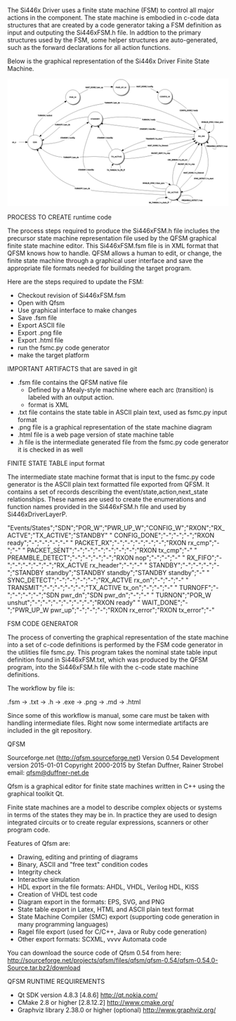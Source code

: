 The Si446x Driver uses a finite state machine (FSM) to control all major actions in the component. The state machine is embodied in c-code data structures that are created by a code generator taking a FSM definition as input and outputing the Si446xFSM.h file. In addtion to the primary structures used by the FSM, some helper structures are auto-generated, such as the forward declarations for all action functions.

Below is the graphical representation of the Si446x Driver Finite State Machine.

![Si446xDriverLayer](Si446xFSM.png)

PROCESS TO CREATE runtime code

The process steps required to produce the Si446xFSM.h file includes the precursor state machine representation file used by the QFSM graphical finite state machine editor. This Si446xFSM.fsm file is in XML format that QFSM knows how to handle. QFSM allows a human to edit, or change, the finite state machine through a graphical user interface and save the appropriate file formats needed for building the target program.

Here are the steps required to update the FSM:

- Checkout revision of Si446xFSM.fsm
- Open with Qfsm
- Use graphical interface to make changes
- Save .fsm file
- Export ASCII file
- Export .png file
- Export .html file
- run the fsmc.py code generator
- make the target platform

IMPORTANT ARTIFACTS that are saved in git

- .fsm file contains the QFSM native file
    - Defined by a Mealy-style machine where each arc (transition) is labeled with an output action.
    - format is XML
- .txt file contains the state table in ASCII plain text, used as fsmc.py input format
- .png file is a graphical representation of the state machine diagram
- .html file is a web page version of state machine table
- .h file is the intermediate generated file from the fsmc.py code generator it is checked in as well


FINITE STATE TABLE input format

The intermediate state machine format that is input to the fsmc.py code generator is the ASCII plain text formatted file exported from QFSM. It contains a set of records describing the event/state,action,next_state relationships. These names are used to create the enumerations and function names provided in the Si446xFSM.h file and used by Si446xDriverLayerP.

"Events/States";"SDN";"POR_W";"PWR_UP_W";"CONFIG_W";"RXON";"RX_ACTVE";"TX_ACTIVE";"STANDBY"
" CONFIG_DONE";"-";"-";"-";"RXON ready";"-";"-";"-";"-"
" PACKET_RX";"-";"-";"-";"-";"-";"RXON rx_cmp";"-";"-"
" PACKET_SENT";"-";"-";"-";"-";"-";"-";"RXON tx_cmp";"-"
" PREAMBLE_DETECT";"-";"-";"-";"-";"RXON nop";"-";"-";"-"
" RX_FIFO";"-";"-";"-";"-";"-";"RX_ACTVE rx_header";"-";"-"
" STANDBY";"-";"-";"-";"-";"STANDBY standby";"STANDBY standby";"STANDBY standby";"-"
" SYNC_DETECT";"-";"-";"-";"-";"RX_ACTVE rx_on";"-";"-";"-"
" TRANSMIT";"-";"-";"-";"-";"TX_ACTIVE tx_on";"-";"-";"-"
" TURNOFF";"-";"-";"-";"-";"SDN pwr_dn";"SDN pwr_dn";"-";"-"
" TURNON";"POR_W unshut";"-";"-";"-";"-";"-";"-";"RXON ready"
" WAIT_DONE";"-";"PWR_UP_W pwr_up";"-";"-";"-";"RXON rx_error";"RXON tx_error";"-"


FSM CODE GENERATOR

The process of converting the graphical representation of the state machine into a set of c-code definitions is performed by the FSM code generator in the utilities file fsmc.py. This program takes the nominal state table input definition found in Si446xFSM.txt, which was produced by the QFSM program, into the Si446xFSM.h file with the c-code state machine definitions.

The workflow by file is:

.fsm -> .txt -> .h -> .exe
     -> .png -> .md
     -> .html

Since some of this workflow is manual, some care must be taken with handling intermediate files. Right now some intermediate artifacts are included in the git repository.


QFSM

Sourceforge.net (http://qfsm.sourceforge.net)
Version 0.54
Development version 2015-01-01
Copyright 2000-2015 by Stefan Duffner, Rainer Strobel
email: qfsm@duffner-net.de

Qfsm is a graphical editor for finite state machines written in C++ using the graphical toolkit Qt.

Finite state machines are a model to describe complex objects or systems in terms of the states they may be in. In practice they are used to design integrated circuits or to create regular expressions, scanners or other program code.

Features of Qfsm are:

- Drawing, editing and printing of diagrams
- Binary, ASCII and "free text" condition codes
- Integrity check
- Interactive simulation
- HDL export in the file formats: AHDL, VHDL, Verilog HDL, KISS
- Creation of VHDL test code
- Diagram export in the formats: EPS, SVG, and PNG
- State table export in Latex, HTML and ASCII plain text format
- State Machine Compiler (SMC) export (supporting code generation in many programming languages)
- Ragel file export (used for C/C++, Java or Ruby code generation)
- Other export formats: SCXML, vvvv Automata code

You can download the source code of Qfsm 0.54 from here:
http://sourceforge.net/projects/qfsm/files/qfsm/qfsm-0.54/qfsm-0.54.0-Source.tar.bz2/download

QFSM RUNTIME REQUIREMENTS

- Qt SDK version 4.8.3 [4.8.6] http://qt.nokia.com/
- CMake 2.8 or higher [2.8.12.2] http://www.cmake.org/
- Graphviz library 2.38.0 or higher (optional) http://www.graphviz.org/